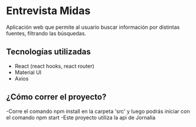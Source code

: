 # Entrevista Midas
Aplicación web que permite al usuario buscar información por distintas fuentes, filtrando las búsquedas. 

## Tecnologías utilizadas
- React (react hooks, react router)
- Material UI
- Axios
## ¿Cómo correr el proyecto?
-Corre el comando npm install en la carpeta 'src' y luego podrás iniciar con el comando npm start
-Este proyecto utiliza la api de Jornalia
